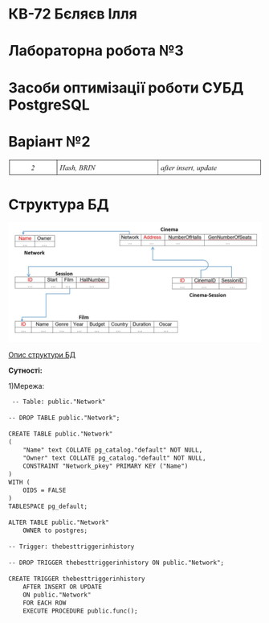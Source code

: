 # КВ-72 Бєляєв Ілля
# Лабораторна робота №3
# Засоби оптимізації роботи СУБД PostgreSQL
# Варіант №2
![alt text](https://github.com/BelyaevIlyaUkraine/KV72_BelyaevIlya_DB/blob/master/LAB3/Variant.png)
# Структура БД
![alt text](https://github.com/BelyaevIlyaUkraine/KV72_BelyaevIlya_DB/blob/master/LAB3/BD_Structure.JPG)

[Опис структури БД](https://github.com/BelyaevIlyaUkraine/KV72_BelyaevIlya_DB/blob/master/LAB1/DB%20structure%20describing.docx)

**Сутності:**

1)Мережа:
```
 -- Table: public."Network"

-- DROP TABLE public."Network";

CREATE TABLE public."Network"
(
    "Name" text COLLATE pg_catalog."default" NOT NULL,
    "Owner" text COLLATE pg_catalog."default" NOT NULL,
    CONSTRAINT "Network_pkey" PRIMARY KEY ("Name")
)
WITH (
    OIDS = FALSE
)
TABLESPACE pg_default;

ALTER TABLE public."Network"
    OWNER to postgres;

-- Trigger: thebesttriggerinhistory

-- DROP TRIGGER thebesttriggerinhistory ON public."Network";

CREATE TRIGGER thebesttriggerinhistory
    AFTER INSERT OR UPDATE 
    ON public."Network"
    FOR EACH ROW
    EXECUTE PROCEDURE public.func();
```

